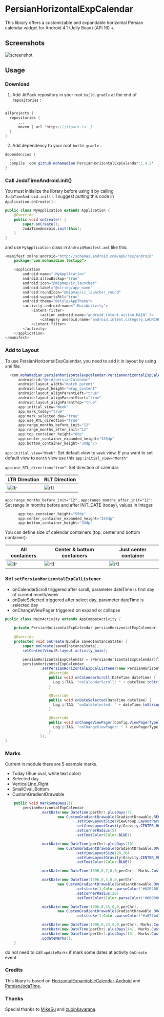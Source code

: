 # PersianHorizontalExpCalendar

This library offers a customizable and expandable horizontal Persian calendar widget for Android 4.1 (Jelly Bean) (API 16) +.

## Screenshots
![screenshot ](./screenshot/gif01.gif)

## Usage

### Download

1) Add JitPack repository in your root `build.gradle` at the end of `repositories` :

```java

allprojects {
  repositories {
      ...
      maven { url 'https://jitpack.io' }
  }
}

```
 
2) Add dependency to your root `build.gradle` :

```java
dependencies {
  ...
  compile 'com.github.mohamadian:PersianHorizontalExpCalendar:1.4.2'
}
```

### Call JodaTimeAndroid.init()
You must initialize the library before using it by calling `JodaTimeAndroid.init()`. I suggest putting this code in `Application.onCreate()` :

```java
public class MyApplication extends Application {
    @Override
    public void onCreate() {
        super.onCreate();
        JodaTimeAndroid.init(this);
    }
}
```

and use `MyApplication` class in `AndroidManifest.xml` like this:
```java
<manifest xmlns:android="http://schemas.android.com/apk/res/android"
    package="com.mohamadian.testapp">

    <application
        android:name=".MyApplication"
        android:allowBackup="true"
        android:icon="@mipmap/ic_launcher"
        android:label="@string/app_name"
        android:roundIcon="@mipmap/ic_launcher_round"
        android:supportsRtl="true"
        android:theme="@style/AppTheme">
        <activity android:name=".MainActivity">
            <intent-filter>
                <action android:name="android.intent.action.MAIN" />
                <category android:name="android.intent.category.LAUNCHER" />
            </intent-filter>
        </activity>
    </application>
</manifest>
```

### Add to Layout
To use PersianHorizontalExpCalendar, you need to add it in layout by using xml file.

```java
  <com.mohamadian.persianhorizontalexpcalendar.PersianHorizontalExpCalendar
      android:id="@+id/persianCalendar"
      android:layout_width="match_parent"
      android:layout_height="wrap_content"
      android:layout_alignParentLeft="true"
      android:layout_alignParentStart="true"
      android:layout_alignParentTop="true"
      app:initial_view="Week"
      app:mark_today="true"
      app:mark_selected_day="true"
      app:use_RTL_direction="true"
      app:range_months_before_init="12"
      app:range_months_after_init="12"
      app:top_container_height="0dp"
      app:center_container_expanded_height="320dp"
      app:bottom_container_height="30dp"/>
```

`app:initial_view="Week"`: Set default view to `week` view. If you want to set default view to `month` view use this `app:initial_view="Month"`

`app:use_RTL_direction="true"`: Set direction of calendar. 

LTR Direction | RLT Direction
---- | ----
![ltr](./screenshot/gif02_ltr.gif) | ![rtl](./screenshot/gif02_rtl.gif)

`app:range_months_before_init="12"` , `app:range_months_after_init="12"`: Set range in months before and after INIT_DATE (today), values in Integer.

```java
      app:top_container_height="50dp"
      app:center_container_expanded_height="320dp"
      app:bottom_container_height="30dp"
```
You can define size of calendar containers (top, center and bottom container):

All containers | Center & bottom containers | Just center container
---- | ---- | ----
![ltr](./screenshot/jpg01.jpg) | ![rtl](./screenshot/jpg02.jpg) | ![rtl](./screenshot/jpg03.jpg)

### Set `setPersianHorizontalExpCalListener`

* onCalendarScroll triggered after scroll, parameter dateTime is first day of current month/week
* onDateSelected triggered after select day, parameter dateTime is selected day
* onChangeViewPager triggered on expand or collapse

```java
public class MainActivity extends AppCompatActivity {

    private PersianHorizontalExpCalendar persianHorizontalExpCalendar;
    
    @Override
    protected void onCreate(Bundle savedInstanceState) {
        super.onCreate(savedInstanceState);
        setContentView(R.layout.activity_main);

        persianHorizontalExpCalendar = (PersianHorizontalExpCalendar)findViewById(R.id.persianCalendar);
        persianHorizontalExpCalendar
                .setPersianHorizontalExpCalListener(new PersianHorizontalExpCalendar.PersianHorizontalExpCalListener() {
                    @Override
                    public void onCalendarScroll(DateTime dateTime) {
                      Log.i(TAG, "onCalendarScroll: " + dateTime.toString());
                    }

                    @Override
                    public void onDateSelected(DateTime dateTime) {
                      Log.i(TAG, "onDateSelected: " + dateTime.toString());
                    }

                    @Override
                    public void onChangeViewPager(Config.ViewPagerType viewPagerType) {
                      Log.i(TAG, "onChangeViewPager: " + viewPagerType.name());
                    }
                });
}
```

### Marks
Current in module there are 5 example marks.

* Today (Blue oval, white text color)
* Selected day
* VerticalLine_Right
* SmallOval_Bottom
* CustomGradientDrawable

```java
    public void markSomeDays(){
        persianHorizontalExpCalendar
                .markDate(new DateTime(perChr).plusDays(7),
                        new CustomGradientDrawable(GradientDrawable.RECTANGLE, Color.BLACK)
                                .setViewLayoutSize(ViewGroup.LayoutParams.MATCH_PARENT,10)
                                .setViewLayoutGravity(Gravity.CENTER_HORIZONTAL | Gravity.BOTTOM)
                                .setcornerRadius(5)
                                .setTextColor(Color.BLUE))

                .markDate(new DateTime(perChr).plusDays(10),
                        new CustomGradientDrawable(GradientDrawable.OVAL, Color.BLACK)
                                .setViewLayoutSize(20,20)
                                .setViewLayoutGravity(Gravity.CENTER_VERTICAL | Gravity.RIGHT)
                                .setTextColor(Color.BLUE))

                .markDate(new DateTime(1396,8,7,0,0,perChr), Marks.CustomMarks.VerticalLine_Right, Color.parseColor("#b4e391"))

                .markDate(new DateTime(1396,8,5,0,0,perChr),
                        new CustomGradientDrawable(GradientDrawable.OVAL, new int[] {Color.parseColor("#35b4e391"), Color.parseColor("#5561c419"), Color.parseColor("#35b4e391")})
                                .setstroke(1,Color.parseColor("#62E200"))
                                .setcornerRadius(20)
                                .setTextColor(Color.parseColor("#000000")))

                .markDate(new DateTime(1396,8,15,0,0,perChr),
                        new CustomGradientDrawable(GradientDrawable.OVAL, Color.parseColor("#35a677bd"))
                                .setstroke(1,Color.parseColor("#a677bd")))

                .markDate(new DateTime(1396,8,23,0,0,perChr), Marks.CustomMarks.SmallOval_Bottom, Color.GREEN)
                .markDate(new DateTime(perChr).plusDays(14), Marks.CustomMarks.SmallOval_Bottom)
                .markDate(new DateTime(perChr).plusDays(15), Marks.CustomMarks.VerticalLine_Right)
                .updateMarks();
    }
```

do not need to call `updateMarks` if mark some dates at activity `OnCreate` event.


### Credits 
This libary is based on [HorizontalExpandableCalendar-Android](https://github.com/sulo61/HorizontalExpandableCalendar-Android) and [PersianJodaTime](https://github.com/mohamadian/PersianJodaTime).

### Thanks
Special thanks to [MikeSu](https://github.com/sulo61) and [zubinkavarana](https://github.com/zubinkavarana).
